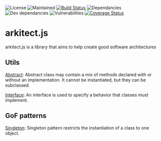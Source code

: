 ![License](https://img.shields.io/github/license/davis90/arkitect.js.svg)
![Maintained](https://img.shields.io/badge/maintained-yes-brightgreen.svg)
[![Build Status](https://travis-ci.org/davis90/arkitect.js.svg?branch=master)](https://travis-ci.org/davis90/arkitect.js)
![Dependancies](https://img.shields.io/david/davis90/arkitect.js.svg)
![Dev dependancies](https://img.shields.io/david/dev/davis90/arkitect.js.svg)
![Vulnerabilities](https://img.shields.io/snyk/vulnerabilities/github/davis90/arkitect.js.svg)
[![Coverage Status](https://coveralls.io/repos/github/davis90/arkitect.js/badge.svg?branch=master)](https://coveralls.io/github/davis90/arkitect.js?branch=master)
# arkitect.js

arkitect.js is a library that aims to help create good software architectures

## **Utils**

[Abstract](src/abstract/README.md): Abstract class may contain a mix of methods declared with or without an
implementation. It cannot be instantiated, but they can be subclassed.

[Interface](src/interface/README.md): An interface is used to specify a behavior that classes must implement.

## **GoF patterns**

[Singleton](src/singleton/README.md): Singleton pattern restricts the instantiation of a class to one object.
